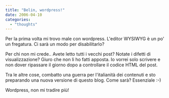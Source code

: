 ```yaml
---
title: "Belin, wordpress!"
date: 2006-04-10
categories: 
  - "thoughts"
---
```


Per la prima volta mi trovo male con wordpress. L'editor WYSIWYG è un po' un fregatura. Ci sarà un modo per disabilitarlo?

Per chi non mi crede.. Avete letto tutti i vecchi post? Notate i difetti di visualizzazione? Giuro che non li ho fatti apposta. Io vorrei solo scrivere e non dover ripassare il giorno dopo a controllare il codice HTML del post.

Tra le altre cose, combatto una guerra per l'italianità dei contenuti e sto preparando una nuova versione di questo blog. Come sarà? Essenziale :-)

Wordpress, non mi tradire più!
